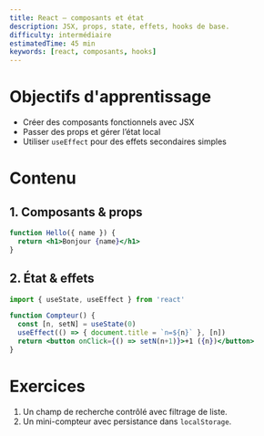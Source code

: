 ```yaml
---
title: React — composants et état
description: JSX, props, state, effets, hooks de base.
difficulty: intermédiaire
estimatedTime: 45 min
keywords: [react, composants, hooks]
---
```


# Objectifs d'apprentissage
- Créer des composants fonctionnels avec JSX
- Passer des props et gérer l’état local
- Utiliser `useEffect` pour des effets secondaires simples

# Contenu

## 1. Composants & props
```jsx
function Hello({ name }) {
  return <h1>Bonjour {name}</h1>
}
```

## 2. État & effets
```jsx
import { useState, useEffect } from 'react'

function Compteur() {
  const [n, setN] = useState(0)
  useEffect(() => { document.title = `n=${n}` }, [n])
  return <button onClick={() => setN(n+1)}>+1 ({n})</button>
}
```

# Exercices
1. Un champ de recherche contrôlé avec filtrage de liste.
2. Un mini-compteur avec persistance dans `localStorage`.
